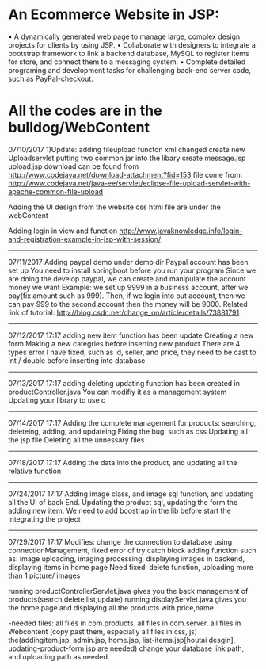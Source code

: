 # An Ecommerce Website in JSP:													    
•	A dynamically generated web page to manage large, complex design projects for clients by using JSP.
•	Collaborate with designers to integrate a bootstrap framework to link a backend database, MySQL to register items for store, and connect them to a messaging system. 
•	Complete detailed programing and development tasks for challenging back-end server code, such as PayPal-checkout.

# All the codes are in the bulldog/WebContent

07/10/2017
1)Update: adding fileupload functon
xml changed
create new Uploadservlet
putting two common jar into the libary
create message.jsp upload.jsp
download can be found from http://www.codejava.net/download-attachment?fid=153
file come from: http://www.codejava.net/java-ee/servlet/eclipse-file-upload-servlet-with-apache-common-file-upload

Adding the UI design from the website 
css html file are under the webContent

Adding login in view and function
http://www.javaknowledge.info/login-and-registration-example-in-jsp-with-session/

---------------------------------------------------------------------------------------------------------------------------
07/11/2017
Adding paypal demo under demo dir
Paypal account has been set up
You need to install springboot before you run your program
Since we are doing the develop paypal, we can create and manipulate the account money we want
Example: we set up 9999 in a business account, after we pay(fix amount such as 999).
         Then, if we login into out account, then we can pay 999 to the second account
         then the money will be 9000.
 Related link of tutorial: http://blog.csdn.net/change_on/article/details/73881791
 
---------------------------------------------------------------------------------------------------------------------------
07/12/2017 17:17
adding new item function has been update
Creating a new form
Making a new categries before inserting new product
There are 4 types error I have fixed, such as 
id, seller, and price, they need to be cast to int / double
before inserting into database

---------------------------------------------------------------------------------------------------------------------------
07/13/2017 17:17
adding
deleting
updating
function has been created in productController.java
You can modifiy it as a management system
Updating your library to use c 

---------------------------------------------------------------------------------------------------------------------------
07/14/2017 17:17
Adding the complete management for products: searching, deleteing, adding, and updateing
Fixing the bug: such as css
Updating all the jsp file
Deleting all the unnessary files

---------------------------------------------------------------------------------------------------------------------------
07/18/2017 17:17
Adding the data into the product, and updating all the relative function


---------------------------------------------------------------------------------------------------------------------------
07/24/2017 17:17
Adding image class, and image sql function, and updating all the UI of back End.
Updating the product sql, updating the form the adding new item.
We need to add boostrap in the lib before start the integrating the project

---------------------------------------------------------------------------------------------------------------------------
07/29/2017 17:17
Modifies: change the connection to database using connectionManagement, fixed error of
try catch block
adding function such as: image uploading, imaging processing, displaying images in backend,
displaying items in home page
Need fixed: delete function, uploading more than 1 picture/ images

running productControllerServlet.java gives you the back management of products(search,delete,list,update)
running displayServlet.java gives you the home page and displaying all the products with price,name

-needed files:
	all files in com.products.
	all files in com.server.
	all files in Webcontent (copy past them, especially all files in css, js)
	the(addingitem.jsp, admin.jsp, home.jsp, list-items.jsp[houtai desgin], updating-product-form.jsp are needed)
	change your database link path, and uploading path as needed.

